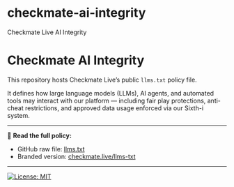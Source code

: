 # checkmate-ai-integrity
Checkmate Live AI Integrity

# Checkmate AI Integrity

This repository hosts Checkmate Live’s public `llms.txt` policy file.

It defines how large language models (LLMs), AI agents, and automated tools may interact with our platform — including fair play protections, anti-cheat restrictions, and approved data usage enforced via our Sixth-i system.

---

📄 **Read the full policy:**  
- GitHub raw file: [llms.txt](https://raw.githubusercontent.com/Checkmate-Live/checkmate-ai-integrity/main/llms.txt)  
- Branded version: [checkmate.live/llms-txt](https://www.checkmate.live/llms-txt)

---

[![License: MIT](https://img.shields.io/badge/License-MIT-yellow.svg)](LICENSE)

